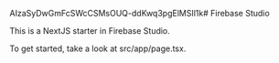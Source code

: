 AIzaSyDwGmFcSWcCSMsOUQ-ddKwq3pgElMSIl1k# Firebase Studio

This is a NextJS starter in Firebase Studio.

To get started, take a look at src/app/page.tsx.
